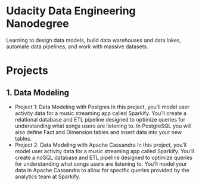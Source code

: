 
# Udacity Data Engineering Nanodegree
Learning to design data models, build data warehouses and data lakes, automate data pipelines, and work with massive datasets.

# Projects
## 1. Data Modeling
- Project 1: Data Modeling with Postgres
In this project, you’ll model user activity data for a music streaming app called Sparkify. You’ll create a relational database and ETL pipeline designed to optimize queries for understanding what songs users are listening to. In PostgreSQL you will also define Fact and Dimension tables and insert data into your new tables.
- Project 2: Data Modeling with Apache Cassandra
In this project, you’ll model user activity data for a music streaming app called Sparkify. You’ll create a noSQL database and ETL pipeline designed to optimize queries for understanding what songs users are listening to. You’ll model your data in Apache Cassandra to allow for specific queries provided by the analytics team at Sparkify.
